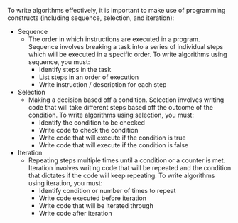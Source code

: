 To write algorithms effectively, it is important to make use of programming constructs (including sequence, selection, and iteration):
- Sequence
    - The order in which instructions are executed in a program. Sequence involves breaking a task into a series of individual steps which will be executed in a specific order. To write algorithms using sequence, you must:
        - Identify steps in the task
        - List steps in an order of execution
        - Write instruction / description for each step
- Selection
    - Making a decision based off a condition. Selection involves writing code that will take different steps based off the outcome of the condition. To write algorithms using selection, you must:
        - Identify the condition to be checked
        - Write code to check the condition
        - Write code that will execute if the condition is true
        - Write code that will execute if the condition is false
- Iteration
    - Repeating steps multiple times until a condition or a counter is met. Iteration involves writing code that will be repeated and the condition that dictates if the code will keep repeating. To write algorithms using iteration, you must:
        - Identify condition or number of times to repeat
        - Write code executed before iteration
        - Write code that will be iterated through
        - Write code after iteration
        
